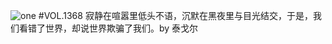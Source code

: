 ![one](http://image.wufazhuce.com/FmcUiSja3hWXXJSoCWx87MS-X6be)
#VOL.1368
寂静在喧嚣里低头不语，沉默在黑夜里与目光结交，于是，我们看错了世界，却说世界欺骗了我们。by 泰戈尔